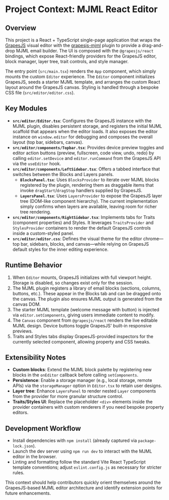 # Project Context: MJML React Editor

## Overview
This project is a React + TypeScript single-page application that wraps the [GrapesJS](https://grapesjs.com/) visual editor with the [grapesjs-mjml](https://github.com/GrapesJS/grapesjs-mjml) plugin to provide a drag-and-drop MJML email builder. The UI is composed with the `@grapesjs/react` bindings, which expose React-friendly providers for the GrapesJS editor, block manager, layer tree, trait controls, and style manager.

The entry point (`src/main.tsx`) renders the `App` component, which simply mounts the custom `Editor` experience. The `Editor` component initializes GrapesJS, seeds a starter MJML template, and arranges the custom React layout around the GrapesJS canvas. Styling is handled through a bespoke CSS file (`src/editor/editor.css`).

## Key Modules
- **`src/editor/Editor.tsx`**: Configures the GrapesJS instance with the MJML plugin, disables persistent storage, and registers the initial MJML scaffold that appears when the editor loads. It also exposes the editor instance on `window.editor` for debugging and composes the overall layout (top bar, sidebars, canvas).
- **`src/editor/components/Topbar.tsx`**: Provides device preview toggles and editor action buttons (preview, fullscreen, code view, undo, redo) by calling `editor.setDevice` and `editor.runCommand` from the GrapesJS API via the `useEditor` hook.
- **`src/editor/components/LeftSidebar.tsx`**: Offers a tabbed interface that switches between the Blocks and Layers panels.
  - **`BlocksPanel.tsx`**: Uses `BlocksProvider` to iterate over MJML blocks registered by the plugin, rendering them as draggable items that invoke `dragStart`/`dragStop` handlers supplied by GrapesJS.
  - **`LayersPanel.tsx`**: Uses `LayersProvider` to expose the GrapesJS layer tree (DOM-like component hierarchy). The current implementation simply confirms when layers are available, leaving room for richer tree rendering.
- **`src/editor/components/RightSidebar.tsx`**: Implements tabs for Traits (component properties) and Styles. It leverages `TraitsProvider` and `StylesProvider` containers to render the default GrapesJS controls inside a custom-styled panel.
- **`src/editor/editor.css`**: Defines the visual theme for the editor chrome—top bar, sidebars, blocks, and canvas—while relying on GrapesJS default styles for the inner editing experience.

## Runtime Behavior
1. When `Editor` mounts, GrapesJS initializes with full viewport height. Storage is disabled, so changes exist only for the session.
2. The MJML plugin registers a library of email blocks (sections, columns, buttons, etc.). These appear in the Blocks tab and can be dragged onto the canvas. The plugin also ensures MJML output is generated from the canvas DOM.
3. The starter MJML template (welcome message with button) is injected via `editor.setComponents`, giving users immediate content to modify.
4. The `Canvas` component from `@grapesjs/react` renders the live editable MJML design. Device buttons toggle GrapesJS' built-in responsive previews.
5. Traits and Styles tabs display GrapesJS-provided inspectors for the currently selected component, allowing property and CSS tweaks.

## Extensibility Notes
- **Custom blocks**: Extend the MJML block palette by registering new blocks in the `onEditor` callback before calling `setComponents`.
- **Persistence**: Enable a storage manager (e.g., local storage, remote APIs) via the `storageManager` option in `Editor.tsx` to retain user designs.
- **Layer tree**: Enhance `LayersPanel` to render nested `Layer` components from the provider for more granular structure control.
- **Traits/Styles UI**: Replace the placeholder `<div>` elements inside the provider containers with custom renderers if you need bespoke property editors.

## Development Workflow
- Install dependencies with `npm install` (already captured via `package-lock.json`).
- Launch the dev server using `npm run dev` to interact with the MJML editor in the browser.
- Linting and formatting follow the standard Vite React TypeScript template conventions; adjust `eslint.config.js` as necessary for stricter rules.

This context should help contributors quickly orient themselves around the GrapesJS-based MJML editor architecture and identify extension points for future enhancements.
